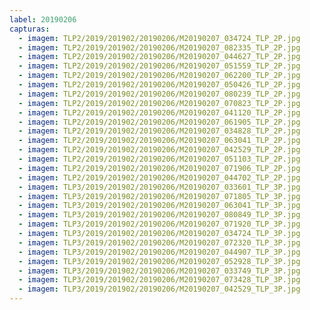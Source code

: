 ```yaml
---
label: 20190206
capturas:
  - imagem: TLP2/2019/201902/20190206/M20190207_034724_TLP_2P.jpg
  - imagem: TLP2/2019/201902/20190206/M20190207_082335_TLP_2P.jpg
  - imagem: TLP2/2019/201902/20190206/M20190207_044627_TLP_2P.jpg
  - imagem: TLP2/2019/201902/20190206/M20190207_051559_TLP_2P.jpg
  - imagem: TLP2/2019/201902/20190206/M20190207_062200_TLP_2P.jpg
  - imagem: TLP2/2019/201902/20190206/M20190207_050426_TLP_2P.jpg
  - imagem: TLP2/2019/201902/20190206/M20190207_080239_TLP_2P.jpg
  - imagem: TLP2/2019/201902/20190206/M20190207_070823_TLP_2P.jpg
  - imagem: TLP2/2019/201902/20190206/M20190207_041120_TLP_2P.jpg
  - imagem: TLP2/2019/201902/20190206/M20190207_061905_TLP_2P.jpg
  - imagem: TLP2/2019/201902/20190206/M20190207_034828_TLP_2P.jpg
  - imagem: TLP2/2019/201902/20190206/M20190207_063041_TLP_2P.jpg
  - imagem: TLP2/2019/201902/20190206/M20190207_042529_TLP_2P.jpg
  - imagem: TLP2/2019/201902/20190206/M20190207_051103_TLP_2P.jpg
  - imagem: TLP2/2019/201902/20190206/M20190207_071906_TLP_2P.jpg
  - imagem: TLP2/2019/201902/20190206/M20190207_044702_TLP_2P.jpg
  - imagem: TLP3/2019/201902/20190206/M20190207_033601_TLP_3P.jpg
  - imagem: TLP3/2019/201902/20190206/M20190207_071805_TLP_3P.jpg
  - imagem: TLP3/2019/201902/20190206/M20190207_063041_TLP_3P.jpg
  - imagem: TLP3/2019/201902/20190206/M20190207_080849_TLP_3P.jpg
  - imagem: TLP3/2019/201902/20190206/M20190207_071920_TLP_3P.jpg
  - imagem: TLP3/2019/201902/20190206/M20190207_034724_TLP_3P.jpg
  - imagem: TLP3/2019/201902/20190206/M20190207_072320_TLP_3P.jpg
  - imagem: TLP3/2019/201902/20190206/M20190207_044907_TLP_3P.jpg
  - imagem: TLP3/2019/201902/20190206/M20190207_052928_TLP_3P.jpg
  - imagem: TLP3/2019/201902/20190206/M20190207_033749_TLP_3P.jpg
  - imagem: TLP3/2019/201902/20190206/M20190207_073428_TLP_3P.jpg
  - imagem: TLP3/2019/201902/20190206/M20190207_042529_TLP_3P.jpg
---
```

